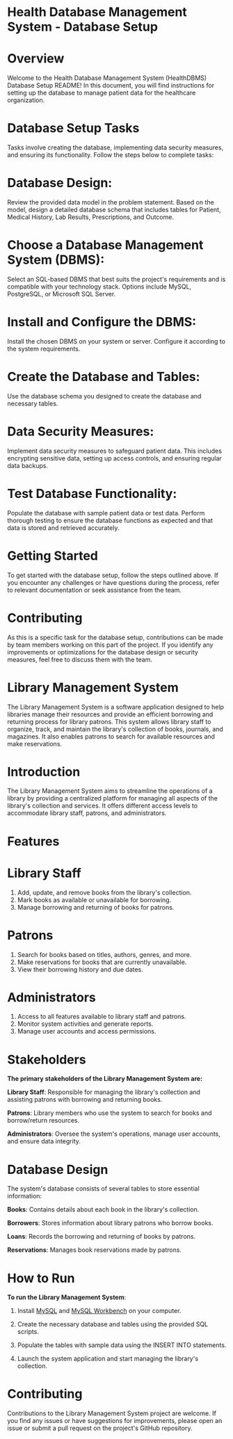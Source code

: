 # Health Database Management System - Database Setup
# Overview
Welcome to the Health Database Management System (HealthDBMS) Database Setup README! In this document, you will find instructions for setting up the database to manage patient data for the healthcare organization.

# Database Setup Tasks
Tasks involve creating the database, implementing data security measures, and ensuring its functionality. Follow the steps below to complete tasks:

# Database Design: 
Review the provided data model in the problem statement. Based on the model, design a detailed database schema that includes tables for Patient, Medical History, Lab Results, Prescriptions, and Outcome.

# Choose a Database Management System (DBMS):
Select an SQL-based DBMS that best suits the project's requirements and is compatible with your technology stack. Options include MySQL, PostgreSQL, or Microsoft SQL Server.

# Install and Configure the DBMS:
Install the chosen DBMS on your system or server. Configure it according to the system requirements.

# Create the Database and Tables:
Use the database schema you designed to create the database and necessary tables.

# Data Security Measures: 
Implement data security measures to safeguard patient data. This includes encrypting sensitive data, setting up access controls, and ensuring regular data backups.

# Test Database Functionality:
Populate the database with sample patient data or test data. Perform thorough testing to ensure the database functions as expected and that data is stored and retrieved accurately.

# Getting Started
To get started with the database setup, follow the steps outlined above. If you encounter any challenges or have questions during the process, refer to relevant documentation or seek assistance from the team.

# Contributing
As this is a specific task for the database setup, contributions can be made by team members working on this part of the project. If you identify any improvements or optimizations for the database design or security measures, feel free to discuss them with the team.

# Library Management System
The Library Management System is a software application designed to help libraries manage their resources and provide an efficient borrowing and returning process for library patrons. This system allows library staff to organize, track, and maintain the library's collection of books, journals, and magazines. It also enables patrons to search for available resources and make reservations.

# Introduction
The Library Management System aims to streamline the operations of a library by providing a centralized platform for managing all aspects of the library's collection and services. It offers different access levels to accommodate library staff, patrons, and administrators.

# Features
# Library Staff

1. Add, update, and remove books from the library's collection.
2. Mark books as available or unavailable for borrowing.
3. Manage borrowing and returning of books for patrons.
# Patrons

1. Search for books based on titles, authors, genres, and more.
2. Make reservations for books that are currently unavailable.
3. View their borrowing history and due dates.
# Administrators

1. Access to all features available to library staff and patrons.
2. Monitor system activities and generate reports.
3. Manage user accounts and access permissions.
   
# Stakeholders

**The primary stakeholders of the Library Management System are:**

**Library Staff**: Responsible for managing the library's collection and assisting patrons with borrowing and returning books.

**Patrons**: Library members who use the system to search for books and borrow/return resources.

**Administrators**: Oversee the system's operations, manage user accounts, and ensure data integrity.

# Database Design
The system's database consists of several tables to store essential information:

**Books**: Contains details about each book in the library's collection.

**Borrowers**: Stores information about library patrons who borrow books.

**Loans**: Records the borrowing and returning of books by patrons.

**Reservations**: Manages book reservations made by patrons.

# How to Run
**To run the Library Management System**:

1. Install <a href="https://dev.mysql.com/downloads/installer/">MySQL</a> and <a href="https://dev.mysql.com/downloads/workbench/">MySQL Workbench</a> on your computer.

2. Create the necessary database and tables using the provided SQL scripts.

3. Populate the tables with sample data using the INSERT INTO statements.

4. Launch the system application and start managing the library's collection.

# Contributing
Contributions to the Library Management System project are welcome. If you find any issues or have suggestions for improvements, please open an issue or submit a pull request on the project's GitHub repository.

